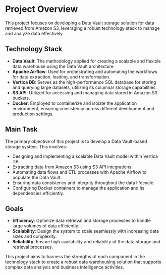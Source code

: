 # Project Overview

This project focuses on developing a Data Vault storage solution for data retrieved from Amazon S3, leveraging a robust technology stack to manage and analyze data effectively.

## Technology Stack

- **Data Vault**: The methodology applied for creating a scalable and flexible data warehouse using the Data Vault architecture.
- **Apache Airflow**: Used for orchestrating and automating the workflows for data extraction, loading, and transformation.
- **Vertica DB**: Serves as the high-performance SQL database for storing and querying large datasets, utilizing its columnar storage capabilities.
- **S3 API**: Utilized for accessing and managing data stored in Amazon S3 buckets.
- **Docker**: Employed to containerize and isolate the application environment, ensuring consistency across different development and production settings.

## Main Task

The primary objective of this project is to develop a Data Vault-based storage system. This involves:

- Designing and implementing a scalable Data Vault model within Vertica DB.
- Extracting data from Amazon S3 using S3 API integrations.
- Automating data flows and ETL processes with Apache Airflow to populate the Data Vault.
- Ensuring data consistency and integrity throughout the data lifecycle.
- Configuring Docker containers to manage the application and its dependencies efficiently.

## Goals

- **Efficiency**: Optimize data retrieval and storage processes to handle large volumes of data efficiently.
- **Scalability**: Design the system to scale seamlessly with increasing data sizes and complexity.
- **Reliability**: Ensure high availability and reliability of the data storage and retrieval processes.

This project aims to harness the strengths of each component in the technology stack to create a robust data warehousing solution that supports complex data analysis and business intelligence activities.